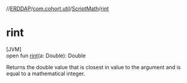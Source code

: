 //[ERDDAP](../../../index.md)/[com.cohort.util](../index.md)/[ScriptMath](index.md)/[rint](rint.md)

# rint

[JVM]\
open fun [rint](rint.md)(a: Double): Double

Returns the double value that is closest in value to the argument and is equal to a mathematical integer.